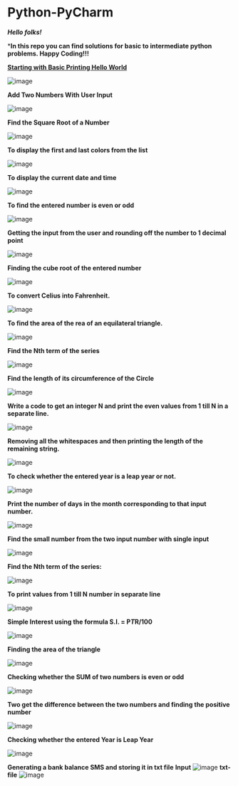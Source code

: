 # Python-PyCharm

***Hello folks!***

***In this repo you can find solutions for basic to intermediate python problems.
Happy Coding!!!**

[**Starting with Basic Printing Hello World**](https://github.com/vikramanks/Python_Basic_Problems/blob/main/Starting%20with%20Basic%20Printing%20Hello%20World)

![image](https://user-images.githubusercontent.com/88196747/130356335-f583edf9-2654-4e23-90e6-04f51c852a30.png)

**Add Two Numbers With User Input**

![image](https://user-images.githubusercontent.com/88196747/130484230-794414b1-600b-40bd-99ab-bef87b9529e8.png)

**Find the Square Root of a Number**

![image](https://user-images.githubusercontent.com/88196747/130652904-ea0cf7f2-df71-4fc0-856e-2e3e08bb06e3.png)

**To display the first and last colors from the list**

![image](https://user-images.githubusercontent.com/88196747/130794383-9e14becf-4f48-421b-ae90-7d2a58fce024.png)

**To display the current date and time**

![image](https://user-images.githubusercontent.com/88196747/131056391-b541601e-3e98-484c-84af-3c9b8fc32c78.png)

**To find the entered number is even or odd**

![image](https://user-images.githubusercontent.com/88196747/131219025-31ef4eeb-66eb-4a39-b56b-7d443ca93eca.png)

**Getting the input from the user and rounding off the number to 1 decimal point**

![image](https://user-images.githubusercontent.com/88196747/131252705-25034733-25d1-4411-b49b-e4249e1ad7f5.png)

**Finding the cube root of the entered number**

![image](https://user-images.githubusercontent.com/88196747/131338350-7b4b8df8-6f71-459d-8cdb-e628c51955d2.png)

**To convert  Celius into Fahrenheit.**

![image](https://user-images.githubusercontent.com/88196747/131518094-f5132663-3225-4759-b80a-598f0ad09ae5.png)

**To find the area of the rea of an equilateral triangle.**


![image](https://user-images.githubusercontent.com/88196747/131676774-3e8d14b7-db74-4af4-8743-5c10d03ce095.png)

**Find the Nth term of the series**

![image](https://user-images.githubusercontent.com/88196747/131839311-b7165426-75ee-4755-99e9-f78f363a3469.png)

**Find the length of its circumference of the Circle**

![image](https://user-images.githubusercontent.com/88196747/131956762-554be061-deec-427f-a839-0d94ff01d992.png)

**Write a code to get an integer N and print the even values from 1 till N in a separate line.**

![image](https://user-images.githubusercontent.com/88196747/132095032-902eac3c-c65c-4014-91c3-ebba33b3581c.png)

**Removing all the whitespaces and then printing the length of the remaining string.**

![image](https://user-images.githubusercontent.com/88196747/132127518-33006bec-6cf4-4ca7-b110-656917b32608.png)

**To check whether the entered year is a leap year or not.**

![image](https://user-images.githubusercontent.com/88196747/132224573-0bed3ee3-9f32-491c-84d4-64d2a756baa1.png)

**Print the number of days in the month corresponding to that input number.**

![image](https://user-images.githubusercontent.com/88196747/132329191-70a4e67a-3fa2-45d1-9132-bcb83698a170.png)

**Find the small number from the two input number with single input**

![image](https://user-images.githubusercontent.com/88196747/132509148-bcf392f8-f119-43fd-84f4-580429f5e6d5.png)

**Find the Nth term of the series:**

![image](https://user-images.githubusercontent.com/88196747/132663986-abd55090-23a9-4137-9f87-851f348b26a8.png)

**To print values from 1 till N number in separate line**

![image](https://user-images.githubusercontent.com/88196747/132857242-8a3d8851-7f20-4ae2-ba99-9efd8ba08eb1.png)

**Simple Interest using the formula  S.I. = P*T*R/100**

![image](https://user-images.githubusercontent.com/88196747/132946345-067bcbfe-ff9e-442f-b47c-f63b52bd7fc6.png)

**Finding the area of the triangle**

![image](https://user-images.githubusercontent.com/88196747/132986647-b44ee930-dde5-4b48-a8fa-6c142698bf5e.png)

**Checking whether the SUM of two numbers is even or odd**

![image](https://user-images.githubusercontent.com/88196747/133080126-83bee775-ed14-4c20-aacb-9babaf612e31.png)

**Two get the difference between the two numbers and finding the positive number**

![image](https://user-images.githubusercontent.com/88196747/133251524-40f6edc6-554e-433a-b2e4-94a3bfdcc8a9.png)

**Checking whether the entered Year is Leap Year**

![image](https://user-images.githubusercontent.com/88196747/133474527-52395319-be6a-4b67-9a07-166c65cfd4d0.png)

**Generating a bank balance SMS and storing it in txt file**
**Input**
![image](https://user-images.githubusercontent.com/88196747/133928253-8edea9b2-671e-45ef-895d-a1f77bc25537.png)
**txt-file**
![image](https://user-images.githubusercontent.com/88196747/133928343-ab3633da-3100-41d9-9de5-8652d85abd2f.png)






